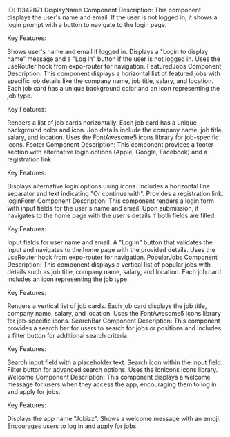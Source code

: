 ID: 11342871
DisplayName Component
Description:
This component displays the user's name and email. If the user is not logged in, it shows a login prompt with a button to navigate to the login page.

Key Features:

Shows user's name and email if logged in.
Displays a "Login to display name" message and a "Log In" button if the user is not logged in.
Uses the useRouter hook from expo-router for navigation.
FeaturedJobs Component
Description:
This component displays a horizontal list of featured jobs with specific job details like the company name, job title, salary, and location. Each job card has a unique background color and an icon representing the job type.

Key Features:

Renders a list of job cards horizontally.
Each job card has a unique background color and icon.
Job details include the company name, job title, salary, and location.
Uses the FontAwesome5 icons library for job-specific icons.
Footer Component
Description:
This component provides a footer section with alternative login options (Apple, Google, Facebook) and a registration link.

Key Features:

Displays alternative login options using icons.
Includes a horizontal line separator and text indicating "Or continue with".
Provides a registration link.
loginForm Component
Description:
This component renders a login form with input fields for the user's name and email. Upon submission, it navigates to the home page with the user's details if both fields are filled.

Key Features:

Input fields for user name and email.
A "Log in" button that validates the input and navigates to the home page with the provided details.
Uses the useRouter hook from expo-router for navigation.
PopularJobs Component
Description:
This component displays a vertical list of popular jobs with details such as job title, company name, salary, and location. Each job card includes an icon representing the job type.

Key Features:

Renders a vertical list of job cards.
Each job card displays the job title, company name, salary, and location.
Uses the FontAwesome5 icons library for job-specific icons.
SearchBar Component
Description:
This component provides a search bar for users to search for jobs or positions and includes a filter button for additional search criteria.

Key Features:

Search input field with a placeholder text.
Search icon within the input field.
Filter button for advanced search options.
Uses the Ionicons icons library.
Welcome Component
Description:
This component displays a welcome message for users when they access the app, encouraging them to log in and apply for jobs.

Key Features:

Displays the app name "Jobizz".
Shows a welcome message with an emoji.
Encourages users to log in and apply for jobs.